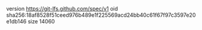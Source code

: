 version https://git-lfs.github.com/spec/v1
oid sha256:18af8528f51ceed976b489e1f225569acd24bb40c61f67f97c3597e20e1db146
size 14060
